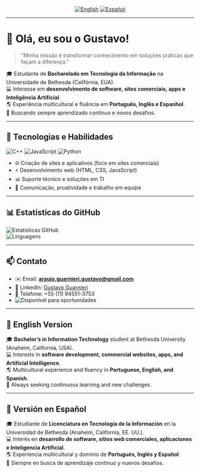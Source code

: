 <div align="center">

[![English](https://img.shields.io/badge/🌐%20English-blue?style=for-the-badge)](#english-version) 
[![Español](https://img.shields.io/badge/🌐%20Español-yellow?style=for-the-badge)](#versión-en-español)  

</div>

---

# 👋 Olá, eu sou o Gustavo!
> "Minha missão é transformar conhecimento em soluções práticas que façam a diferença."  


🎓 Estudante de **Bacharelado em Tecnologia da Informação** na Universidade de Bethesda (Califórnia, EUA).  
💻 Interesse em **desenvolvimento de software, sites comerciais, apps e Inteligência Artificial**.  
🌎 Experiência multicultural e fluência em **Português, Inglês e Espanhol**.  
🚀 Buscando sempre aprendizado contínuo e novos desafios.

---

## 🔧 Tecnologias e Habilidades
![C++](https://img.shields.io/badge/C++-00599C?style=for-the-badge&logo=cplusplus&logoColor=white)
![JavaScript](https://img.shields.io/badge/JavaScript-F7DF1E?style=for-the-badge&logo=javascript&logoColor=black)
![Python](https://img.shields.io/badge/Python-3776AB?style=for-the-badge&logo=python&logoColor=white)

- 🌐 Criação de sites e aplicativos (foco em sites comerciais)  
- ⚡ Desenvolvimento web (HTML, CSS, JavaScript)  
- 📊 Suporte técnico e soluções em TI  
- 🤝 Comunicação, proatividade e trabalho em equipe  

---

## 📊 Estatísticas do GitHub
![Estatísticas GitHub](https://github-readme-stats.vercel.app/api?username=guessinguer&show_icons=true&theme=tokyonight)  
![Linguagens](https://github-readme-stats.vercel.app/api/top-langs/?username=guessinguer&layout=compact&theme=tokyonight)  

---

## 📫 Contato
- ✉️ Email: **araujo.guarnieri.gustavo@gmail.com**  
- 💼 LinkedIn: [Gustavo Guarnieri](https://www.linkedin.com/in/gustavo-guarnieri-b19915366/)  
- 📲 Telefone: +55 (11) 94551-3753
- ![Disponível para oportunidades](https://img.shields.io/badge/🚀%20Aberto%20a%20oportunidades-brightgreen?style=for-the-badge)


---

## 📌 English Version
<a name="english-version"></a>

🎓 **Bachelor’s in Information Technology** student at Bethesda University (Anaheim, California, USA).  
💻 Interests in **software development, commercial websites, apps, and Artificial Intelligence**.  
🌎 Multicultural experience and fluency in **Portuguese, English, and Spanish**.  
🚀 Always seeking continuous learning and new challenges.  

---

## 📌 Versión en Español
<a name="versión-en-español"></a>

🎓 Estudiante de **Licenciatura en Tecnología de la Información** en la Universidad de Bethesda (Anaheim, California, EE. UU.).  
💻 Interés en **desarrollo de software, sitios web comerciales, aplicaciones e Inteligencia Artificial**.  
🌎 Experiencia multicultural y dominio de **Portugués, Inglés y Español**.  
🚀 Siempre en busca de aprendizaje continuo y nuevos desafíos.  

